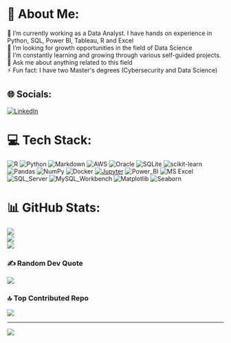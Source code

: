 # 💫 About Me:
🔭 I’m currently working as a Data Analyst. I have hands on experience in Python, SQL, Power BI, Tableau, R and Excel<br>👯 I’m looking for growth opportunities in the field of Data Science<br>🌱 I’m constantly learning and growing through various self-guided projects.<br>💬 Ask me about anything related to this field<br>⚡ Fun fact: I have two Master's degrees (Cybersecurity and Data Science)


## 🌐 Socials:
[![LinkedIn](https://img.shields.io/badge/LinkedIn-%230077B5.svg?logo=linkedin&logoColor=white)](https://linkedin.com/in/sumaiya-mahmud03) 

# 💻 Tech Stack:
![R](https://img.shields.io/badge/r-%23276DC3.svg?style=for-the-badge&logo=r&logoColor=white) ![Python](https://img.shields.io/badge/python-3670A0?style=for-the-badge&logo=python&logoColor=ffdd54) ![Markdown](https://img.shields.io/badge/markdown-%23000000.svg?style=for-the-badge&logo=markdown&logoColor=white) ![AWS](https://img.shields.io/badge/AWS-%23FF9900.svg?style=for-the-badge&logo=amazon-aws&logoColor=white) ![Oracle](https://img.shields.io/badge/Oracle-F80000?style=for-the-badge&logo=oracle&logoColor=white) ![SQLite](https://img.shields.io/badge/sqlite-%2307405e.svg?style=for-the-badge&logo=sqlite&logoColor=white) ![scikit-learn](https://img.shields.io/badge/scikit--learn-%23F7931E.svg?style=for-the-badge&logo=scikit-learn&logoColor=white) ![Pandas](https://img.shields.io/badge/pandas-%23150458.svg?style=for-the-badge&logo=pandas&logoColor=white) ![NumPy](https://img.shields.io/badge/numpy-%23013243.svg?style=for-the-badge&logo=numpy&logoColor=white) ![Docker](https://img.shields.io/badge/docker-%230db7ed.svg?style=for-the-badge&logo=docker&logoColor=white) [![Jupyter](https://img.shields.io/badge/Jupyter-violet?style=for-the-badge&logo=Jupyter)](https://jupyter.org/try) ![Power_BI](https://img.shields.io/badge/PowerBI-blue?style=for-the-badge&logo=Power_BI) ![MS Excel](https://img.shields.io/badge/Excel-green?style=for-the-badge&logo=Excel) ![SQL_Server](https://img.shields.io/badge/SQL_Server-red?style=for-the-badge&logo=SQL_Server)  ![MySQL_Workbench](https://img.shields.io/badge/MySQL_Workbench-yellow?style=for-the-badge&logo=MySQL_Workbench) ![Matplotlib](https://img.shields.io/badge/Matplotlib-grey?style=for-the-badge&logo=Matplotlib) ![Seaborn](https://img.shields.io/badge/Seaborn-purple?style=for-the-badge&logo=Seaborn)


# 📊 GitHub Stats:
![](https://github-readme-stats.vercel.app/api?username=sumaiyamahmud&theme=dark&hide_border=false&include_all_commits=false&count_private=false)<br/>
![](https://github-readme-streak-stats.herokuapp.com/?user=sumaiyamahmud&theme=dark&hide_border=false)<br/>
![](https://github-readme-stats.vercel.app/api/top-langs/?username=sumaiyamahmud&theme=dark&hide_border=false&include_all_commits=false&count_private=false&layout=compact)

### ✍️ Random Dev Quote
![](https://quotes-github-readme.vercel.app/api?type=horizontal&theme=radical)

### 🔝 Top Contributed Repo
![](https://github-contributor-stats.vercel.app/api?username=sumaiyamahmud&limit=5&theme=dark&combine_all_yearly_contributions=true)

---
[![](https://visitcount.itsvg.in/api?id=sumaiyamahmud&icon=0&color=0)](https://visitcount.itsvg.in)

<!-- Proudly created with GPRM ( https://gprm.itsvg.in ) -->
